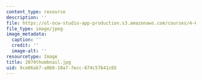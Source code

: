 ```yaml
---
content_type: resource
description: ''
file: https://ol-ocw-studio-app-production.s3.amazonaws.com/courses/4-614-religious-architecture-and-islamic-cultures-fall-2002/9ce06ab7a06810a77ecc674c57641c65_2074thumbnail.jpg
file_type: image/jpeg
image_metadata:
  caption: ''
  credit: ''
  image-alt: ''
resourcetype: Image
title: 2074thumbnail.jpg
uid: 9ce06ab7-a068-10a7-7ecc-674c57641c65
---
```

